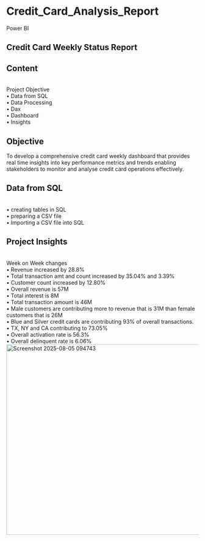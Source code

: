 # Credit_Card_Analysis_Report
Power BI
## Credit Card Weekly Status Report
## Content
<br>
Project Objective
<br>
•	 Data from SQL
<br>
•	 Data Processing
<br>
•	 Dax
<br>
•	 Dashboard
<br>
•	 Insights

## Objective 
To develop a comprehensive credit card weekly dashboard that provides real time insights into key performance metrics and trends enabling stakeholders to monitor and analyse credit card operations effectively.
## Data from SQL
<br>
•	creating tables in SQL
<br>
•	preparing a CSV file
<br>
•	Importing a  CSV file into SQL

## Project Insights
<br>
Week on Week changes
<br>
•	Revenue increased by 28.8%
<br>
•	Total transaction amt and count increased by 35.04% and 3.39%
<br>
•	Customer count increased by 12.80%
<br>
•	Overall revenue is 57M
<br>
•	Total interest is 8M
<br>
•	Total transaction amount is 46M
<br>
•	Male customers are contributing more to revenue that is 31M than female customers that is 26M
<br>
•	Blue and Silver credit cards are contributing 93% of overall transactions.
<br>
•	TX, NY and CA contributing to 73.05%
<br>
•	Overall activation rate is 56.3%
<br>
•	Overall delinquent rate is 6.06%



<img width="909" height="498" alt="Screenshot 2025-08-05 094743" src="https://github.com/user-attachments/assets/b1519b14-a8f9-4daa-ae9d-22468effa4a4" />







